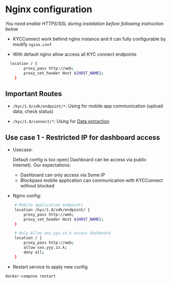 # Nginx configuration

_You need enable HTTPS/SSL during instalation before following instruction below_

- KYCConnect work behind nginx instance and it can fully configurable by modify `nginx.conf`

- With default nginx allow access all KYC connect endpoints

```sh
  location / {
        proxy_pass http://web;
        proxy_set_header Host ${HOST_NAME};
    }
```

## Important Routes

- `/kyc/1.0/sdk/endpoint/*`: Using for mobile app communication (upload data, check status)

- `/kyc/1.0/connect/*`: Using for [Data extraction](./endpoints.md)

## Use case 1 - Restricted IP for dashboard access

- Usecase:

  Default config is too open( Dashboard can be access via public internet). Our expectations:

  - Dashboard can only access via Some IP
  - Blockpass mobile application can communication with KYCConnect without blocked

- Nginx config:

```sh
    # Mobile application endpoints
    location /kyc/1.0/sdk/endpoint/ {
        proxy_pass http://web;
        proxy_set_header Host ${HOST_NAME};
    }

    # Only Allow xxx.yyy.zz.k access dashboard
    location / {
        proxy_pass http://web;
        allow xxx.yyy.zz.k;
        deny all;
    }
```

- Restart service to apply new config

```sh
docker-compose restart
```
